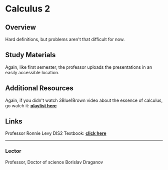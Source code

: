 # Calculus 2

## Overview
Hard definitions, but problems aren't that difficult for now.

## Study Materials
Again, like first semester, the professor uploads the presentations in an easily accessible location.

## Additional Resources
Again, if you didn't watch 3Blue1Brown video about the essence of calculus, go watch it: [**playlist here**](https://www.youtube.com/watch?v=WUvTyaaNkzM&ab_channel=3Blue1Brown)

## Links

Professor Ronnie Levy DIS2 Textbook: [**click here**](https://intranet.fmi.uni-sofia.bg/index.php/s/O8f9P0uMxawEeZM)

---

### Lector
Professor, Doctor of science Borislav Draganov
